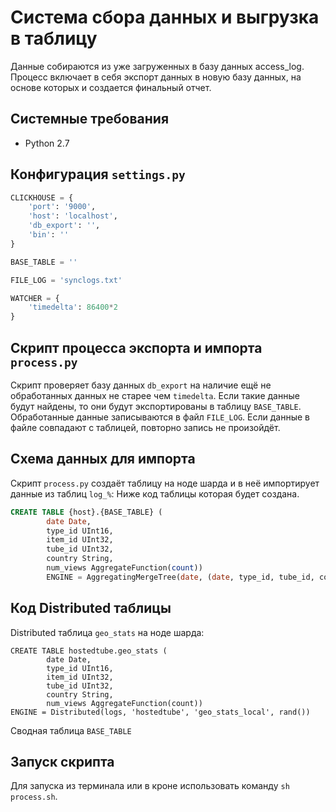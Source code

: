 # Система сбора данных и выгрузка в таблицу

Данные собираются из уже загруженных в базу данных access_log. Процесс включает в себя экспорт данных в новую базу данных, на основе которых и создается финальный отчет.    

## Системные требования

* Python 2.7

## Конфигурация `settings.py`
```python
CLICKHOUSE = {
    'port': '9000',
    'host': 'localhost',
    'db_export': '',
    'bin': ''
}

BASE_TABLE = ''

FILE_LOG = 'synclogs.txt'

WATCHER = {
    'timedelta': 86400*2
}
```

## Скрипт процесса экспорта и импорта `process.py`

Скрипт проверяет базу данных `db_export` на наличие ещё не обработанных данных не старее чем `timedelta`. 
Если такие данные будут найдены, то они будут экспортированы в таблицу `BASE_TABLE`.
Обработанные данные записываются в файл `FILE_LOG`. Если данные в файле совпадают с таблицей, повторно запись не произойдёт.


## Схема данных для импорта

Скрипт `process.py` создаёт таблицу на ноде шарда и в неё импортирует данные из таблиц `log_%`:
Ниже код таблицы которая будет создана.

```sql
CREATE TABLE {host}.{BASE_TABLE} (
        date Date,
        type_id UInt16,
		item_id UInt32,
        tube_id UInt32,
        country String,
        num_views AggregateFunction(count)) 
        ENGINE = AggregatingMergeTree(date, (date, type_id, tube_id, country, item_id), 8192)
```

## Код Distributed таблицы

Distributed таблица `geo_stats` на ноде шарда:

```
CREATE TABLE hostedtube.geo_stats ( 
        date Date,
        type_id UInt16,
    	item_id UInt32,
        tube_id UInt32,
        country String,
        num_views AggregateFunction(count)) 
ENGINE = Distributed(logs, 'hostedtube', 'geo_stats_local', rand())
```
Сводная таблица `BASE_TABLE`

## Запуск скрипта

Для запуска из терминала или в кроне использовать команду `sh process.sh`.
